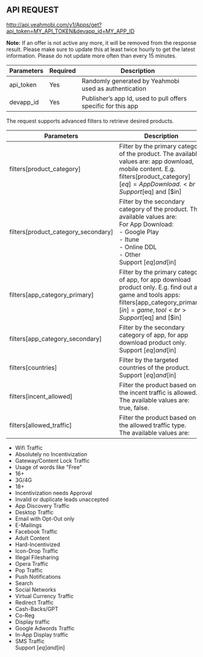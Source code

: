 ## API REQUEST
<http://api.yeahmobi.com/v1/Apps/get?api_token=MY_API_TOKEN&devapp_id=MY_APP_ID>

**Note:** If an offer is not active any more, it will be removed from the response result. Please make sure to update this at least twice hourly to get the latest information. Please do not update more often than every 15 minutes.

Parameters|Required|Description
--|--|--
api_token|Yes|Randomly generated by Yeahmobi used as authentication
devapp_id|Yes|Publisher’s app Id, used to pull offers specific for this app

The request supports advanced filters to retrieve desired products.

Parameters|Description
--|--
filters[product_category]|Filter by the primary category of the product. The available values are: app download, mobile content. E.g. filters[product_category][$eq]=App Download.<br>Support [$eq] and [$in]
filters[product_category_secondary]|Filter by the secondary category of the product. The available values are:<br>For App Download:<br>- Google Play<br>- Itune<br>- Online DDL<br>- Other<br>Support [$eq] and [$in]
filters[app_category_primary]|Filter by the primary category of app, for app download product only. E.g. find out all game and tools apps: filters[app_category_primary][$in]=game,tool<br>Support [$eq] and [$in]
filters[app_category_secondary]|Filter by the secondary category of app, for app download product only.<br>Support [$eq] and [$in]
filters[countries]|Filter by the targeted countries of the product.<br>Support [$eq] and [$in]
filters[incent_allowed]|Filter the product based on if the incent traffic is allowed. The available values are: true, false. 
filters[allowed_traffic]|Filter the product based on the allowed traffic type.<br>The available values are:<br>
- Wifi Traffic
- Absolutely no Incentivization
- Gateway/Content Lock Traffic
- Usage of words like "Free"
- 16+
- 3G/4G
- 18+
- Incentivization needs Approval
- Invalid or duplicate leads unaccepted
- App Discovery Traffic
- Desktop Traffic
- Email with Opt-Out only
- E-Mailings
- Facebook Traffic
- Adult Content
- Hard-Incentivized
- Icon-Drop Traffic
- Illegal Filesharing
- Opera Traffic
- Pop Traffic
- Push Notifications
- Search
- Social Networks
- Virtual Currency Traffic
- Redirect Traffic
- Cash-Backs/GPT
- Co-Reg
- Display traffic
- Google Adwords Traffic
- In-App Display traffic
- SMS Traffic<br>Support [$eq] and [$in]